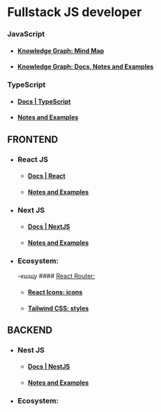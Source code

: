 # Fullstack JS developer

### JavaScript
- #### [Knowledge Graph: Mind Map](https://jeankei.github.io/graphJS/)
- #### [Knowledge Graph: Docs, Notes and Examples](/examples/js.md)

### TypeScript
- #### [Docs | TypeScript](https://www.typescriptlang.org/docs/)
- #### [Notes and Examples](/examples/ts.md)

## FRONTEND

- ### React JS
    - #### [Docs | React](https://react.dev/learn)
    - #### [Notes and Examples](/examples/react.md)

- ### Next JS
    - #### [Docs | NextJS](https://nextjs.org/docs)
    - #### [Notes and Examples](/examples/next.md)

- ### Ecosystem:

     -кшщу #### [React Router:](https://reactrouter.com/en/main)
    - #### [React Icons: icons](https://react-icons.github.io/react-icons/)
    - #### [Tailwind CSS: styles](/examples/react.md)

## BACKEND

- ### Nest JS
    - #### [Docs | NestJS](https://docs.nestjs.com/)
    - #### [Notes and Examples](/examples/nest.md)
    
- ### Ecosystem:
